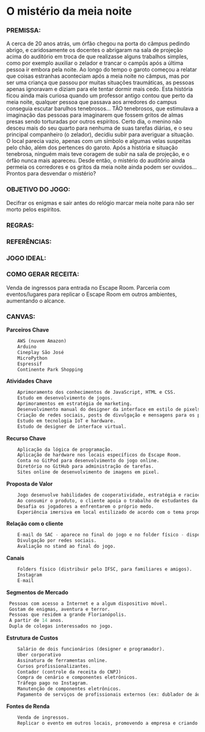 # O mistério da meia noite

### **PREMISSA:**
A cerca de 20 anos atrás, um órfão chegou na porta do câmpus pedindo abrigo, e caridosamente os docentes o abrigaram na sala de projeção acima do auditório em troca de que realizasse alguns trabalhos simples, como por exemplo auxiliar o zelador e trancar o campûs após a última pessoa ir embora pela noite.
Ao longo do tempo o garoto começou a relatar que coisas estranhas aconteciam após a meia noite no câmpus, mas por ser uma criança que passou por muitas situações traumáticas, as pessoas apenas ignoravam e diziam para ele tentar dormir mais cedo.
Esta história ficou ainda mais curiosa quando um  professor antigo contou que perto da meia noite, qualquer pessoa que passava aos arredores do campus conseguia escutar barulhos tenebrosos… TÃO tenebrosos, que estimulava a imaginação das pessoas para imaginarem que fossem gritos de almas presas sendo torturadas por outros espíritos.
Certo dia, o menino não desceu mais do seu quarto para nenhuma de suas tarefas diárias, e o seu principal companheiro (o zelador), decidiu subir para averiguar a situação. O local parecia vazio, apenas com um símbolo e algumas velas suspeitas pelo chão, além dos pertences do garoto. Após a história e situação tenebrosa, ninguém mais teve coragem de subir na sala de projeção, e o órfão nunca mais apareceu.
Desde então, o mistério do auditório ainda permeia os corredores e os gritos da meia noite ainda podem ser ouvidos… 
Prontos para desvendar o mistério?

### **OBJETIVO DO JOGO:**
Decifrar os enigmas e sair antes do relógio marcar meia noite para não ser morto pelos espíritos.

### **REGRAS:**

### **REFERÊNCIAS:**

### **JOGO IDEAL:**

### **COMO GERAR RECEITA:**
Venda de ingressos para entrada no Escape Room.
Parceria com eventos/lugares para replicar o Escape Room em outros ambientes, aumentando o alcance.

### **CANVAS:**

**Parceiros Chave**
```python
    AWS (nuvem Amazon)
    Arduino
    Cineplay São José
    MicroPython
    Espressif
    Continente Park Shopping
```

**Atividades Chave**
```python
    Aprimoramento dos conhecimentos de JavaScript, HTML e CSS.
    Estudo em desenvolvimento de jogos.
    Aprimoramentos em estratégia de marketing.
    Desenvolvimento manual do designer da interface em estilo de pixels.
    Criação de redes sociais, posts de divulgação e mensagens para os potenciais usuários.
    Estudo em tecnologia IoT e hardware.
    Estudo de designer de interface virtual.
```

**Recurso Chave**
```python
    Aplicação da lógica de programação.
    Aplicação de hardware nos locais específicos do Escape Room.
    Conta no GitPod para desenvolvimento do jogo online.
    Diretório no GitHub para administração de tarefas.
    Sites online de desenvolvimento de imagens em pixel.
 ```
    
**Proposta de Valor**
```python
    Jogo desenvolve habilidades de cooperatividade, estratégia e raciocínio lógico.
    Ao consumir o produto, o cliente apoia o trabalho de estudantes da rede federal
    Desafia os jogadores a enfrentarem o próprio medo.
    Experiência imersiva em local estilizado de acordo com o tema proposto.
```

**Relação com o cliente**
```python
    E-mail do SAC - aparece no final do jogo e no folder físico - disponível (para elogios, relatos de bug, críticas, etc).
    Divulgação por redes sociais.
    Avaliação no stand ao final do jogo.
```

**Canais**
```python
    Folders físico (distribuir pelo IFSC, para familiares e amigos).
    Instagram
    E-mail
```

**Segmentos de Mercado**
   ```python
    Pessoas com acesso a Internet e a algum dispositivo móvel.
    Gostam de enigmas, aventura e terror.
    Pessoas que residem a grande Florianópolis.
    A partir de 14 anos.
    Dupla de colegas interessados no jogo.

   ```
**Estrutura de Custos**
```python
    Salário de dois funcionários (designer e programador).
    Uber corporativo
    Assinatura de ferramentas online.
    Cursos profissionalizantes.
    Contador (controle da receita do CNPJ)
    Compra de cenário e componentes eletrônicos.
    Tráfego pago no Instagram.
    Manutenção de componentes eletrônicos.
    Pagamento de serviços de profissionais externos (ex: dublador de áudio).
```

**Fontes de Renda**
```python
    Venda de ingressos.
    Replicar o evento em outros locais, promovendo a empresa e criando parcerias.
```
